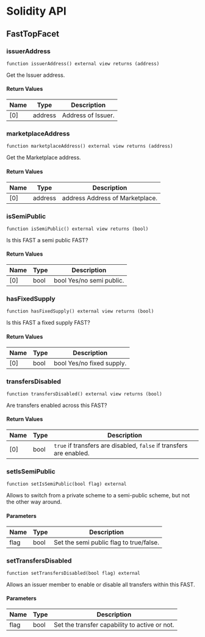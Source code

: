 # Solidity API

## FastTopFacet

### issuerAddress

```solidity
function issuerAddress() external view returns (address)
```

Get the Issuer address.

#### Return Values

| Name | Type | Description |
| ---- | ---- | ----------- |
| [0] | address | Address of Issuer. |

### marketplaceAddress

```solidity
function marketplaceAddress() external view returns (address)
```

Get the Marketplace address.

#### Return Values

| Name | Type | Description |
| ---- | ---- | ----------- |
| [0] | address | address Address of Marketplace. |

### isSemiPublic

```solidity
function isSemiPublic() external view returns (bool)
```

Is this FAST a semi public FAST?

#### Return Values

| Name | Type | Description |
| ---- | ---- | ----------- |
| [0] | bool | bool Yes/no semi public. |

### hasFixedSupply

```solidity
function hasFixedSupply() external view returns (bool)
```

Is this FAST a fixed supply FAST?

#### Return Values

| Name | Type | Description |
| ---- | ---- | ----------- |
| [0] | bool | bool Yes/no fixed supply. |

### transfersDisabled

```solidity
function transfersDisabled() external view returns (bool)
```

Are transfers enabled across this FAST?

#### Return Values

| Name | Type | Description |
| ---- | ---- | ----------- |
| [0] | bool | `true` if transfers are disabled, `false` if transfers are enabled. |

### setIsSemiPublic

```solidity
function setIsSemiPublic(bool flag) external
```

Allows to switch from a private scheme to a semi-public scheme,
 but not the other way around.

#### Parameters

| Name | Type | Description |
| ---- | ---- | ----------- |
| flag | bool | Set the semi public flag to true/false. |

### setTransfersDisabled

```solidity
function setTransfersDisabled(bool flag) external
```

Allows an issuer member to enable or disable all transfers within this FAST.

#### Parameters

| Name | Type | Description |
| ---- | ---- | ----------- |
| flag | bool | Set the transfer capability to active or not. |

